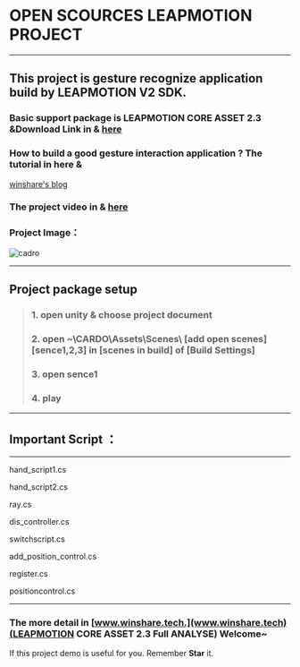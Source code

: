 # OPEN SCOURCES LEAPMOTION PROJECT
****
## This project is gesture recognize application build by LEAPMOTION V2 SDK.

### Basic support package is LEAPMOTION CORE ASSET 2.3 &Download Link in &  [here](https://pan.baidu.com/s/1mifDTos)

### How to build a good gesture interaction application ?  The tutorial in here &
[winshare's blog](http://winshare.tech/2017/05/06/LEAP2.3_Core_analyse/)

### The project video in & [here](http://v.youku.com/v_show/id_XMTU2NzYyMTYyMA==.html?from=y1.7-1.2)

### Project Image：
![cadro](http://img.blog.csdn.net/20160518152045320)

****
## Project package setup
>### 1. open unity & choose project document
>### 2. open ~\CARDO\Assets\Scenes\ [add open scenes] [sence1,2,3] in [scenes in build] of [Build Settings]
>### 3. open sence1
>### 4. play

****

## Important Script ：
****
hand_script1.cs

hand_script2.cs

ray.cs

dis_controller.cs

switchscript.cs

add_position_control.cs

register.cs

positioncontrol.cs

****

### The more detail in [www.winshare.tech.](www.winshare.tech)(LEAPMOTION CORE ASSET 2.3 Full ANALYSE) Welcome~


If this project demo is useful for you. Remember **Star** it.

